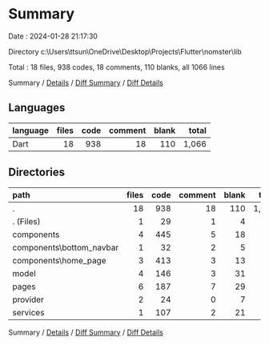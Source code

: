 # Summary

Date : 2024-01-28 21:17:30

Directory c:\\Users\\ttsun\\OneDrive\\Desktop\\Projects\\Flutter\\nomster\\lib

Total : 18 files,  938 codes, 18 comments, 110 blanks, all 1066 lines

Summary / [Details](details.md) / [Diff Summary](diff.md) / [Diff Details](diff-details.md)

## Languages
| language | files | code | comment | blank | total |
| :--- | ---: | ---: | ---: | ---: | ---: |
| Dart | 18 | 938 | 18 | 110 | 1,066 |

## Directories
| path | files | code | comment | blank | total |
| :--- | ---: | ---: | ---: | ---: | ---: |
| . | 18 | 938 | 18 | 110 | 1,066 |
| . (Files) | 1 | 29 | 1 | 4 | 34 |
| components | 4 | 445 | 5 | 18 | 468 |
| components\\bottom_navbar | 1 | 32 | 2 | 5 | 39 |
| components\\home_page | 3 | 413 | 3 | 13 | 429 |
| model | 4 | 146 | 3 | 31 | 180 |
| pages | 6 | 187 | 7 | 29 | 223 |
| provider | 2 | 24 | 0 | 7 | 31 |
| services | 1 | 107 | 2 | 21 | 130 |

Summary / [Details](details.md) / [Diff Summary](diff.md) / [Diff Details](diff-details.md)